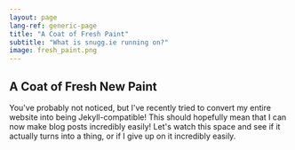 ```yaml
---
layout: page
lang-ref: generic-page
title: "A Coat of Fresh Paint"
subtitle: "What is snugg.ie running on?"
image: fresh_paint.png
---
```



## A Coat of Fresh New Paint



You've probably not noticed, but I've recently tried to convert my entire website into being Jekyll-compatible! This should hopefully mean that I can now make blog posts incredibly easily! Let's watch this space and see if it actually turns into a thing, or if I give up on it incredibly easily.